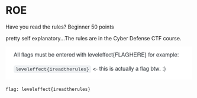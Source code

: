 # ROE 

Have you read the rules?
Beginner 
50 points 

pretty self explanatory...The rules are in the Cyber Defense CTF course.

![the flag in the rules](/../Images/ROE.png)

`flag: leveleffect{ireadtherules}`
